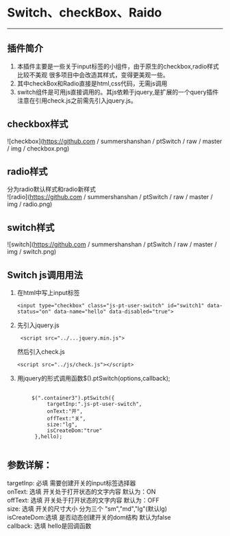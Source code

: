 Switch、checkBox、Raido
=======================
***
插件简介
-------
1. 本插件主要是一些关于input标签的小组件，由于原生的checkbox,radio样式比较不美观
 很多项目中会改造其样式，变得更美观一些。
2. 其中checkBox和Radio直接是html,css代码，无需js调用
3. switch组件是可用js直接调用的。其js依赖于jquery,是扩展的一个query插件
注意在引用check.js之前需先引入jquery.js。

checkbox样式
------------
![checkbox](https://github.com / summershanshan / ptSwitch / raw / master / img / checkbox.png)

radio样式
---------
分为radio默认样式和radio新样式 </br>
![radio](https://github.com / summershanshan / ptSwitch / raw / master / img / radio.png)

switch样式
----------
![switch](https://github.com / summershanshan / ptSwitch / raw / master / img / switch.png)


Switch  js调用用法
------------------
1. 在html中写上input标签
      ```
      <input type="checkbox" class="js-pt-user-switch" id="switch1" data-status="on" data-name="hello" data-disabled="true">
      ```
2. 先引入jquery.js
    ```
     <script src="../...jquery.min.js">
   ```
   然后引入check.js
   ```
   <script src="../js/check.js"></script>
   ```
3. 用jquery的形式调用函数$().ptSwitch(options,callback);<br>
<pre>
    <code>
        $(".container3").ptSwitch({
             targetInp:".js-pt-user-switch",
             onText:"开",
             offText:"关",
             size:"lg",
             isCreateDom:"true"
         },hello);
    </code>
</pre>

参数详解：
----
   targetInp: 必填 需要创建开关的input标签选择器 <br>
   onText:    选填 开关处于打开状态的文字内容 默认为：ON <br>
   offText:   选填 开关处于打开状态的文字内容 默认为：OFF <br>
   size:      选填 开关的尺寸大小 分为三个 "sm","md","lg"(默认lg) <br>
   isCreateDom:选填  是否动态创建开关的dom结构 默认为false <br>
   callback:   选填  hello是回调函数
